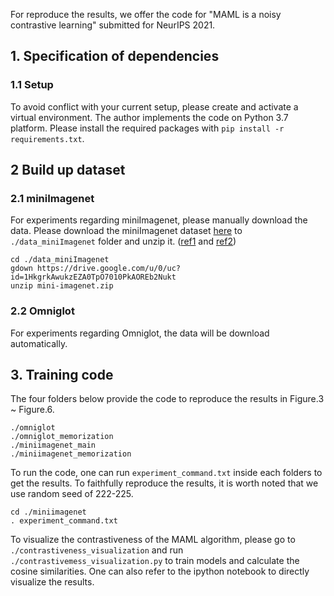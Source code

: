 For reproduce the results, we offer the code for "MAML is a noisy contrastive learning" submitted for NeurIPS 2021.

## 1. Specification of dependencies

### 1.1 Setup
To avoid conflict with your current setup, please create and activate a virtual environment. 
The author implements the code on Python 3.7 platform. Please install the required packages with ```pip install -r requirements.txt```.

## 2 Build up dataset

### 2.1 miniImagenet
For experiments regarding miniImagenet, please manually download the data.
Please download the miniImagenet dataset [here](https://drive.google.com/open?id=1HkgrkAwukzEZA0TpO7010PkAOREb2Nuk) to `./data_miniImagenet` folder and unzip it. 
([ref1](https://github.com/dragen1860/MAML-Pytorch) and [ref2](https://github.com/dragen1860/LearningToCompare-Pytorch/issues/4))

```
cd ./data_miniImagenet
gdown https://drive.google.com/u/0/uc?id=1HkgrkAwukzEZA0TpO7010PkAOREb2Nukt
unzip mini-imagenet.zip
```

### 2.2 Omniglot
For experiments regarding Omniglot, the data will be download automatically.

## 3. Training code
The four folders below provide the code to reproduce the results in Figure.3 ~ Figure.6.
```
./omniglot
./omniglot_memorization
./miniimagenet_main
./miniimagenet_memorization
```
To run the code, one can run ```experiment_command.txt``` inside each folders to get the results. To faithfully reproduce the results, it is worth noted that we use random seed of 222-225.
```
cd ./miniimagenet
. experiment_command.txt
```

To visualize the contrastiveness of the MAML algorithm, please go to ```./contrastiveness_visualization``` and run ```./contrastivemess_visualization.py``` to train models and calculate the cosine similarities. One can also refer to the ipython notebook to directly visualize the results.
